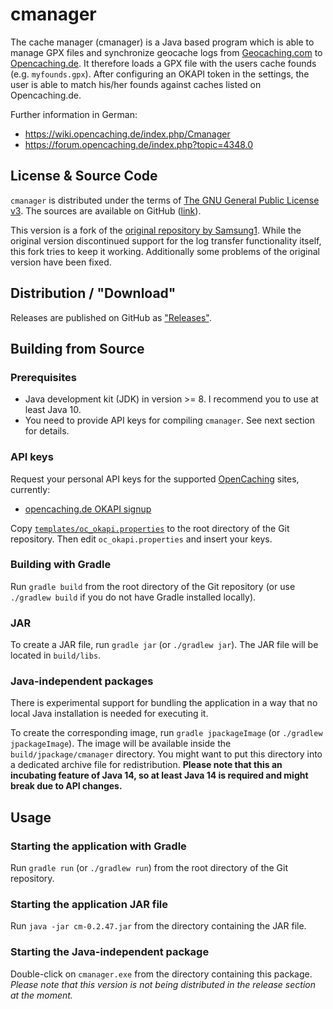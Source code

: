 # cmanager

The cache manager (cmanager) is a Java based program which is able to manage GPX files and synchronize geocache logs from [Geocaching.com](https://geocaching.com) to [Opencaching.de](https://opencaching.de). It therefore loads a GPX file with the users cache founds (e.g. `myfounds.gpx`). After configuring an OKAPI token in the settings, the user is able to match his/her founds against caches listed on Opencaching.de.

Further information in German:

* https://wiki.opencaching.de/index.php/Cmanager
* https://forum.opencaching.de/index.php?topic=4348.0

## License & Source Code

`cmanager` is distributed under the terms of [The GNU General Public License v3](http://www.gnu.org/licenses/gpl-3.0-standalone.html). The sources are available on GitHub ([link](https://github.com/FriedrichFroebel/cmanager)).

This version is a fork of the [original repository by Samsung1](https://github.com/RoffelKartoffel/cmanager). While the original version discontinued support for the log transfer functionality itself, this fork tries to keep it working. Additionally some problems of the original version have been fixed.

## Distribution / "Download"

Releases are published on GitHub as ["Releases"](https://github.com/FriedrichFroebel/cmanager/releases).

## Building from Source

### Prerequisites

- Java development kit (JDK) in version >= 8. I recommend you to use at least Java 10.
- You need to provide API keys for compiling `cmanager`. See next section for details.

### API keys

Request your personal API keys for the supported [OpenCaching](http://www.opencaching.eu/) sites, currently:

* [opencaching.de OKAPI signup](https://www.opencaching.de/okapi/signup.html)

Copy [`templates/oc_okapi.properties`](https://github.com/FriedrichFroebel/cmanager/blob/master/templates/oc_okapi.properties) to the root directory of the Git repository. Then edit `oc_okapi.properties` and insert your keys.

### Building with Gradle

Run `gradle build` from the root directory of the Git repository (or use `./gradlew build` if you do not have Gradle installed locally).

### JAR

To create a JAR file, run `gradle jar` (or `./gradlew jar`). The JAR file will be located in `build/libs`.

### Java-independent packages

There is experimental support for bundling the application in a way that no local Java installation is needed for executing it.

To create the corresponding image, run `gradle jpackageImage` (or `./gradlew jpackageImage`). The image will be available inside the `build/jpackage/cmanager` directory. You might want to put this directory into a dedicated archive file for redistribution. **Please note that this an incubating feature of Java 14, so at least Java 14 is required and might break due to API changes.**

## Usage

### Starting the application with Gradle

Run `gradle run` (or `./gradlew run`) from the root directory of the Git repository.

### Starting the application JAR file

Run `java -jar cm-0.2.47.jar` from the directory containing the JAR file.

### Starting the Java-independent package

Double-click on `cmanager.exe` from the directory containing this package. *Please note that this version is not being distributed in the release section at the moment.*
